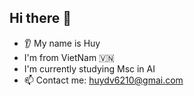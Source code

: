 ## Hi there 👋
* 👂 My name is Huy
* I'm from VietNam 🇻🇳
* I'm currently studying Msc in AI
* 📫 Contact me: huydv6210@gmai.com


<!--
**Ben11304/Ben11304** is a ✨ _special_ ✨ repository because its `README.md` (this file) appears on your GitHub profile.

Here are some ideas to get you started:

- 🔭 I’m currently working on ...
- 🌱 I’m currently learning ...
- 👯 I’m looking to collaborate on ...
- 🤔 I’m looking for help with ...
- 💬 Ask me about ...
- 📫 How to reach me: ...
- 😄 Pronouns: ...
- ⚡ Fun fact: ...
-->
